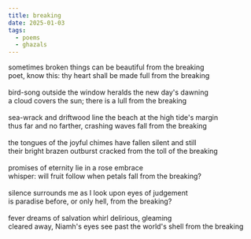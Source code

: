 ```yaml
---
title: breaking
date: 2025-01-03
tags:
  - poems
  - ghazals
---
```


sometimes broken things can be beautiful from the breaking<br>
poet, know this: thy heart shall be made full from the breaking <br>
<br>
bird-song outside the window heralds the new day's dawning<br>
a cloud covers the sun; there is a lull from the breaking<br>
<br>
sea-wrack and driftwood line the beach at the high tide's margin<br>
thus far and no farther, crashing waves fall from the breaking<br>
<br>
the tongues of the joyful chimes have fallen silent and still <br>
their bright brazen outburst cracked from the toll of the breaking<br>
<br>
promises of eternity lie in a rose embrace<br>
whisper: will fruit follow when petals fall from the breaking? <br>
<br>
silence surrounds me as I look upon eyes of judgement<br>
is paradise before, or only hell, from the breaking?<br>
<br>
fever dreams of salvation whirl delirious, gleaming<br>
cleared away, Niamh's eyes see past the world's shell from the breaking
